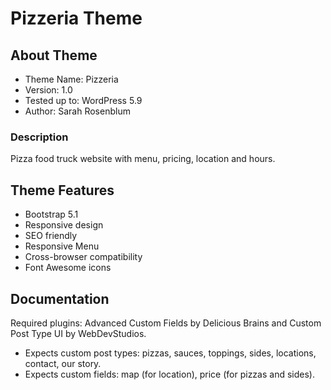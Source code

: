 # Pizzeria Theme

## About Theme

* Theme Name: Pizzeria
* Version: 1.0
* Tested up to: WordPress 5.9
* Author: Sarah Rosenblum 

### Description 

Pizza food truck website with menu, pricing, location and hours.

## Theme Features

* Bootstrap 5.1
* Responsive design
* SEO friendly
* Responsive Menu
* Cross-browser compatibility
* Font Awesome icons

##  Documentation 

Required plugins: Advanced Custom Fields by Delicious Brains and Custom Post Type UI by WebDevStudios.

* Expects custom post types: pizzas, sauces, toppings, sides, locations, contact, our story.
* Expects custom fields: map (for location), price (for pizzas and sides).